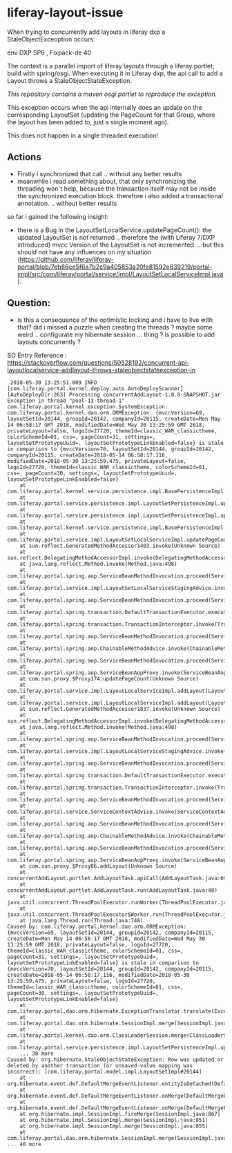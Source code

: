 # liferay-layout-issue

 When trying to concurrently add layouts in liferay dxp a StaleObjectExceoption occurs: 
 
 env DXP SP6 , Fixpack-de 40
 
The context is a parallel import of liferay layouts through a liferay portlet; build with spring/osgi. When executing it in Liferay dxp, the api call to add a Layout throws a StaleObjectStateException. 

_This repository contains a maven osgi portlet to reproduce the exception._

This exception occurs when the api internally does an update on the corresponding LayoutSet (updating the PageCount for that Group, where the layout has been added to, just a single moment ago).

This does not happen in a single threaded execution!


## Actions

* Firstly i synchronized that call .. without any better results
* meanwhile i read something about, that only synchronizing the threading won´t help, because the transaction itself may not be inside the synchronized execution block. therefore i also added a transactional annotation. .. without better results

so far i gained the following insight:

* there is a Bug in the LayoutSetLocalService.updatePageCount(): the updated LayoutSet is not returned .. therefore the (with Liferay 7/DXP introduced) mvcc Version of the LayoutSet is not incremented. .. but this should not have any influences on my situation (https://github.com/liferay/liferay-portal/blob/7eb86ce5f6a7b2c9a405853a20fe81592e639219/portal-impl/src/com/liferay/portal/service/impl/LayoutSetLocalServiceImpl.java).

## Question: 

* is this a consequence of the optimistic locking and i have to live with that? did i missed a puzzle when creating the threads ? maybe some weird .. configurate my hibernate session ... thing ? is possible to add layouts concurrently ? 
  
 SO Entry Reference : https://stackoverflow.com/questions/50528192/concurrent-api-layoutlocalservice-addlayout-throws-staleobjectstateexception-in

```
 2018-05-30 13:25:51.009 INFO  [com.liferay.portal.kernel.deploy.auto.AutoDeployScanner][AutoDeployDir:263] Processing concurrentAddLayout-1.0.8-SNAPSHOT.jar
Exception in thread "pool-13-thread-1" com.liferay.portal.kernel.exception.SystemException: com.liferay.portal.kernel.dao.orm.ORMException: {mvccVersion=69, layoutSetId=20144, groupId=20142, companyId=20115, createDate=Mon May 14 06:58:17 GMT 2018, modifiedDate=Wed May 30 13:25:59 GMT 2018, privateLayout=false, logoId=27720, themeId=classic_WAR_classictheme, colorSchemeId=01, css=, pageCount=31, settings=, layoutSetPrototypeUuid=, layoutSetPrototypeLinkEnabled=false} is stale in comparison to {mvccVersion=70, layoutSetId=20144, groupId=20142, companyId=20115, createDate=2018-05-14 06:58:17.116, modifiedDate=2018-05-30 13:25:59.475, privateLayout=false, logoId=27720, themeId=classic_WAR_classictheme, colorSchemeId=01, css=, pageCount=30, settings=, layoutSetPrototypeUuid=, layoutSetPrototypeLinkEnabled=false}
	at com.liferay.portal.kernel.service.persistence.impl.BasePersistenceImpl.processException(BasePersistenceImpl.java:270)
	at com.liferay.portal.service.persistence.impl.LayoutSetPersistenceImpl.updateImpl(LayoutSetPersistenceImpl.java:1947)
	at com.liferay.portal.service.persistence.impl.LayoutSetPersistenceImpl.updateImpl(LayoutSetPersistenceImpl.java:72)
	at com.liferay.portal.kernel.service.persistence.impl.BasePersistenceImpl.update(BasePersistenceImpl.java:352)
	at com.liferay.portal.service.impl.LayoutSetLocalServiceImpl.updatePageCount(LayoutSetLocalServiceImpl.java:418)
	at sun.reflect.GeneratedMethodAccessor1403.invoke(Unknown Source)
	at sun.reflect.DelegatingMethodAccessorImpl.invoke(DelegatingMethodAccessorImpl.java:43)
	at java.lang.reflect.Method.invoke(Method.java:498)
	at com.liferay.portal.spring.aop.ServiceBeanMethodInvocation.proceed(ServiceBeanMethodInvocation.java:163)
	at com.liferay.portal.service.impl.LayoutSetLocalServiceStagingAdvice.invoke(LayoutSetLocalServiceStagingAdvice.java:42)
	at com.liferay.portal.spring.aop.ServiceBeanMethodInvocation.proceed(ServiceBeanMethodInvocation.java:137)
	at com.liferay.portal.spring.transaction.DefaultTransactionExecutor.execute(DefaultTransactionExecutor.java:54)
	at com.liferay.portal.spring.transaction.TransactionInterceptor.invoke(TransactionInterceptor.java:58)
	at com.liferay.portal.spring.aop.ServiceBeanMethodInvocation.proceed(ServiceBeanMethodInvocation.java:137)
	at com.liferay.portal.spring.aop.ChainableMethodAdvice.invoke(ChainableMethodAdvice.java:56)
	at com.liferay.portal.spring.aop.ServiceBeanMethodInvocation.proceed(ServiceBeanMethodInvocation.java:137)
	at com.liferay.portal.spring.aop.ServiceBeanAopProxy.invoke(ServiceBeanAopProxy.java:169)
	at com.sun.proxy.$Proxy174.updatePageCount(Unknown Source)
	at com.liferay.portal.service.impl.LayoutLocalServiceImpl.addLayout(LayoutLocalServiceImpl.java:335)
	at com.liferay.portal.service.impl.LayoutLocalServiceImpl.addLayout(LayoutLocalServiceImpl.java:420)
	at sun.reflect.GeneratedMethodAccessor1837.invoke(Unknown Source)
	at sun.reflect.DelegatingMethodAccessorImpl.invoke(DelegatingMethodAccessorImpl.java:43)
	at java.lang.reflect.Method.invoke(Method.java:498)
	at com.liferay.portal.spring.aop.ServiceBeanMethodInvocation.proceed(ServiceBeanMethodInvocation.java:163)
	at com.liferay.portal.service.impl.LayoutLocalServiceStagingAdvice.invoke(LayoutLocalServiceStagingAdvice.java:137)
	at com.liferay.portal.spring.aop.ServiceBeanMethodInvocation.proceed(ServiceBeanMethodInvocation.java:137)
	at com.liferay.portal.spring.transaction.DefaultTransactionExecutor.execute(DefaultTransactionExecutor.java:54)
	at com.liferay.portal.spring.transaction.TransactionInterceptor.invoke(TransactionInterceptor.java:58)
	at com.liferay.portal.spring.aop.ServiceBeanMethodInvocation.proceed(ServiceBeanMethodInvocation.java:137)
	at com.liferay.portal.service.ServiceContextAdvice.invoke(ServiceContextAdvice.java:51)
	at com.liferay.portal.spring.aop.ServiceBeanMethodInvocation.proceed(ServiceBeanMethodInvocation.java:137)
	at com.liferay.portal.spring.aop.ChainableMethodAdvice.invoke(ChainableMethodAdvice.java:56)
	at com.liferay.portal.spring.aop.ServiceBeanMethodInvocation.proceed(ServiceBeanMethodInvocation.java:137)
	at com.liferay.portal.spring.aop.ServiceBeanAopProxy.invoke(ServiceBeanAopProxy.java:169)
	at com.sun.proxy.$Proxy86.addLayout(Unknown Source)
	at concurrentAddLayout.portlet.AddLayoutTask.apiCall(AddLayoutTask.java:69)
	at concurrentAddLayout.portlet.AddLayoutTask.run(AddLayoutTask.java:48)
	at java.util.concurrent.ThreadPoolExecutor.runWorker(ThreadPoolExecutor.java:1149)
	at java.util.concurrent.ThreadPoolExecutor$Worker.run(ThreadPoolExecutor.java:624)
	at java.lang.Thread.run(Thread.java:748)
Caused by: com.liferay.portal.kernel.dao.orm.ORMException: {mvccVersion=69, layoutSetId=20144, groupId=20142, companyId=20115, createDate=Mon May 14 06:58:17 GMT 2018, modifiedDate=Wed May 30 13:25:59 GMT 2018, privateLayout=false, logoId=27720, themeId=classic_WAR_classictheme, colorSchemeId=01, css=, pageCount=31, settings=, layoutSetPrototypeUuid=, layoutSetPrototypeLinkEnabled=false} is stale in comparison to {mvccVersion=70, layoutSetId=20144, groupId=20142, companyId=20115, createDate=2018-05-14 06:58:17.116, modifiedDate=2018-05-30 13:25:59.475, privateLayout=false, logoId=27720, themeId=classic_WAR_classictheme, colorSchemeId=01, css=, pageCount=30, settings=, layoutSetPrototypeUuid=, layoutSetPrototypeLinkEnabled=false}
	at com.liferay.portal.dao.orm.hibernate.ExceptionTranslator.translate(ExceptionTranslator.java:47)
	at com.liferay.portal.dao.orm.hibernate.SessionImpl.merge(SessionImpl.java:244)
	at com.liferay.portal.kernel.dao.orm.ClassLoaderSession.merge(ClassLoaderSession.java:410)
	at com.liferay.portal.service.persistence.impl.LayoutSetPersistenceImpl.updateImpl(LayoutSetPersistenceImpl.java:1943)
	... 38 more
Caused by: org.hibernate.StaleObjectStateException: Row was updated or deleted by another transaction (or unsaved-value mapping was incorrect): [com.liferay.portal.model.impl.LayoutSetImpl#20144]
	at org.hibernate.event.def.DefaultMergeEventListener.entityIsDetached(DefaultMergeEventListener.java:485)
	at org.hibernate.event.def.DefaultMergeEventListener.onMerge(DefaultMergeEventListener.java:255)
	at org.hibernate.event.def.DefaultMergeEventListener.onMerge(DefaultMergeEventListener.java:84)
	at org.hibernate.impl.SessionImpl.fireMerge(SessionImpl.java:867)
	at org.hibernate.impl.SessionImpl.merge(SessionImpl.java:851)
	at org.hibernate.impl.SessionImpl.merge(SessionImpl.java:855)
	at com.liferay.portal.dao.orm.hibernate.SessionImpl.merge(SessionImpl.java:241)
... 40 more
```
